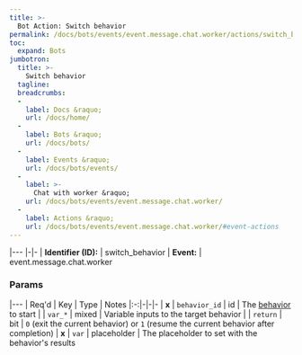 ```yaml
---
title: >-
  Bot Action: Switch behavior
permalink: /docs/bots/events/event.message.chat.worker/actions/switch_behavior/
toc:
  expand: Bots
jumbotron:
  title: >-
    Switch behavior
  tagline: 
  breadcrumbs:
  -
    label: Docs &raquo;
    url: /docs/home/
  -
    label: Bots &raquo;
    url: /docs/bots/
  -
    label: Events &raquo;
    url: /docs/bots/events/
  -
    label: >-
      Chat with worker &raquo;
    url: /docs/bots/events/event.message.chat.worker/
  -
    label: Actions &raquo;
    url: /docs/bots/events/event.message.chat.worker/#event-actions
---
```


|---
|-|-
| **Identifier (ID):** | switch_behavior
| **Event:** | event.message.chat.worker

### Params

|---
| Req'd | Key | Type | Notes
|:-:|-|-|-
| **x** | `behavior_id` | id | The [behavior](/docs/records/types/behavior/) to start
|  | `var_*` | mixed | Variable inputs to the target behavior
|  | `return` | bit | `0` (exit the current behavior) or `1` (resume the current behavior after completion)
| **x** | `var` | placeholder | The placeholder to set with the behavior's results
